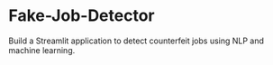 # Fake-Job-Detector
Build a Streamlit application to detect counterfeit jobs using NLP and machine learning.
